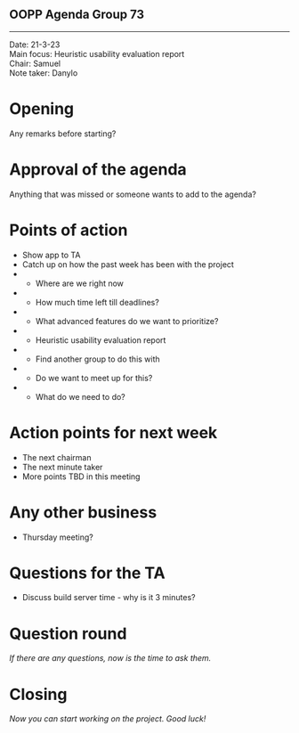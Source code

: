 ## OOPP Agenda Group 73
---

Date:           21-3-23\
Main focus:     Heuristic usability evaluation report\
Chair:          Samuel\
Note taker:     Danylo


# Opening
Any remarks before starting?

# Approval of the agenda
Anything that was missed or someone wants to add to the agenda?

# Points of action
- Show app to TA
- Catch up on how the past week has been with the project
- - Where are we right now
- - How much time left till deadlines?
- - What advanced features do we want to prioritize? 
- - Heuristic usability evaluation report
- - Find another group to do this with
- - Do we want to meet up for this?
- - What do we need to do?

# Action points for next week
- The next chairman
- The next minute taker
- More points TBD in this meeting

# Any other business
- Thursday meeting?

# Questions for the TA
- Discuss build server time - why is it 3 minutes?

# Question round
*If there are any questions, now is the time to ask them.*

# Closing
*Now you can start working on the project. Good luck!*

